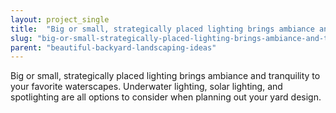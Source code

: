 ```yaml
---
layout: project_single
title:  "Big or small, strategically placed lighting brings ambiance and tranquility to your favorite waterscapes. Underwater lighting, solar lighting, and spotlighting are all options to consider when planning out your yard design."
slug: "big-or-small-strategically-placed-lighting-brings-ambiance-and-tranquility-to-your-favorite-waterscapes-underwater"
parent: "beautiful-backyard-landscaping-ideas"
---
```

Big or small, strategically placed lighting brings ambiance and tranquility to your favorite waterscapes. Underwater lighting, solar lighting, and spotlighting are all options to consider when planning out your yard design.